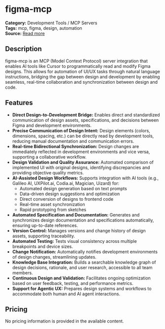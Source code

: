 # figma-mcp

**Category:** Development Tools / MCP Servers  
**Tags:** mcp, figma, design, automation  
**Source:** [Read more](https://privacyux.substack.com/p/cursor-figma-mcp-integration-vision)

## Description
figma-mcp is an MCP (Model Context Protocol) server integration that enables AI tools like Cursor to programmatically read and modify Figma designs. This allows for automation of UI/UX tasks through natural language instructions, bridging the gap between design and development by enabling seamless, real-time collaboration and synchronization between design and code.

## Features
- **Direct Design-to-Development Bridge:** Enables direct and standardized communication of design assets, specifications, and decisions between Figma and development environments.
- **Precise Communication of Design Intent:** Design elements (colors, dimensions, spacing, etc.) can be directly read by development tools, reducing manual documentation and communication errors.
- **Real-time Bidirectional Synchronization:** Design changes are immediately reflected in development environments and vice versa, supporting a collaborative workflow.
- **Design Validation and Quality Assurance:** Automated comparison of implemented UI with original designs, identifying discrepancies and providing objective quality metrics.
- **AI-Assisted Design Workflows:** Supports integration with AI tools (e.g., Galileo AI, UXPilot.ai, Codia.ai, Magician, Uizard) for:
  - Automated design generation based on text prompts
  - Data-driven design suggestions and optimization
  - Direct conversion of designs to frontend code
  - Real-time asset synchronization
  - Rapid prototyping from sketches
- **Automated Specification and Documentation:** Generates and synchronizes design documentation and specifications automatically, ensuring up-to-date references.
- **Version Control:** Manages versions and change history of design assets, supporting traceability.
- **Automated Testing:** Tests visual consistency across multiple breakpoints and device sizes.
- **Change Notification:** Automatically notifies development environments of design changes, streamlining updates.
- **Knowledge Base Integration:** Builds a searchable knowledge graph of design decisions, rationale, and user research, accessible to all team members.
- **Continuous Design and Validation:** Facilitates ongoing optimization based on user feedback, testing, and performance metrics.
- **Support for Agentic UX:** Prepares design systems and workflows to accommodate both human and AI agent interactions.

## Pricing
No pricing information is provided in the available content.
